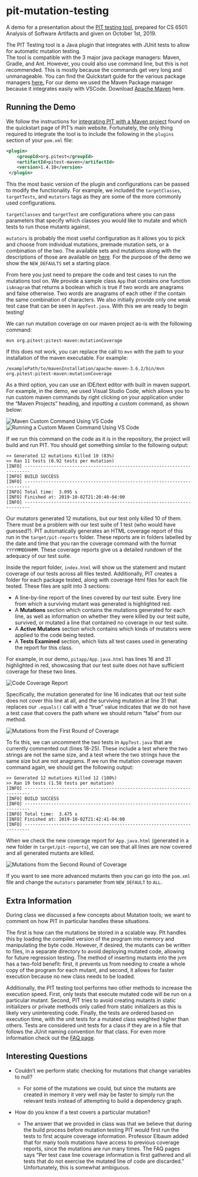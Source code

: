 # pit-mutation-testing

A demo for a presentation about the [PIT testing tool](https://pitest.org/), prepared for CS 6501: Analysis of Software Artifacts and given on October 1st, 2019.  

The PIT Testing tool is a Java plugin that integrates with JUnit tests to allow for automatic mutation testing.  
The tool is compatible with the 3 major java package managers: Maven, Gradle, and Ant. However, you could also use command line, but this is not recommended. This is mostly because the commands get very long and unmanageable. You can find the Quickstart guide for the various package managers [here.](https://pitest.org/quickstart/)
For our demo we used the Maven Package manager because it integrates easily with VSCode. Download [Apache Maven](https://maven.apache.org/) here.  

## Running the Demo

We follow the instructions for [integrating PIT with a  Maven project](https://pitest.org/quickstart/maven/) found on the quickstart page of PIT’s main website. Fortunately, the only thing required to integrate the tool is to include the following in the `plugins` section of your `pom.xml` file:
```xml
<plugin>
    <groupId>org.pitest</groupId>
    <artifactId>pitest-maven</artifactId>
    <version>1.4.10</version>
 </plugin>
```
This the most basic version of the plugin and configurations can be passed to modify the functionality. For example, we included the `targetClasses`, `targetTests`, and `mutators` tags as they are some of the more commonly used configurations.

`targetClasses` and `targetTest` are configurations where you can pass parameters that specify which classes you would like to mutate and which tests to run those mutants against.    

`mutators` is probably the most useful configuration as it allows you to pick and choose from  individual mutations, premade mutation sets, or a combination of the two. The available sets and mutations along with the descriptions of those are available on [here](https://pitest.org/quickstart/mutators/). For the purpose of the demo we show the `NEW_DEFAULTS` set a starting place.

From here you just need to prepare the code and test cases to run the mutations tool on. We provide a sample class `App` that contains one function `isAnagram` that returns a boolean which is true if two words are anagrams and false otherwise. Two words are anagrams of each other if the contain the same combination of characters. We also initially provide only one weak test case that can be seen in `AppTest.java`. With this we are ready to begin testing! 


We can run mutation coverage on our maven project as-is with the following command:

``mvn org.pitest:pitest-maven:mutationCoverage``  

If this does not work, you can replace the call to `mvn` with the path to your installation of the maven executable. For example:  

``/examplePath/to/mavenInstallation/apache-maven-3.6.2/bin/mvn org.pitest:pitest-maven:mutationCoverage``

As a third option, you can use an IDE/text editor with built in maven support. For example, in the demo, we used Visual Studio Code, which allows you to run custom maven commands by right clicking on your application under the “Maven Projects” heading, and inputting a custom command, as shown below:  

![Maven Custom Command Using VS Code](custom_maven_cmd_vscode.png)
![Running a Custom Maven Command Using VS Code](running_maven_command.png)

If we run this command on the code as it is in the repository, the project will build and run PIT. You should get something similar to the following output:

```
>> Generated 12 mutations Killed 10 (83%)
>> Ran 11 tests (0.92 tests per mutation)
[INFO] ------------------------------------------------------------------------
[INFO] BUILD SUCCESS
[INFO] ------------------------------------------------------------------------
[INFO] Total time:  3.095 s
[INFO] Finished at: 2019-10-02T21:20:40-04:00
[INFO] ------------------------------------------------------------------------
```
Our mutators generated 12 mutations, but our test only killed 10 of them. There must be a problem with our test suite of 1 test (who would have guessed?). PIT automatically generates an HTML coverage report of this run in the `target/pit-reports` folder. These reports are in folders labelled by the date and time that you ran the coverage command with the format `YYYYMMDDHHMM`. These coverage reports give us a detailed rundown of the adequacy of our test suite.

Inside the report folder, `index.html` will show us the statement and mutant coverage of our tests across all files tested. Additionally, PIT creates a folder for each package tested, along with coverage html files for each file tested. These files are split into 3 sections:
* A line-by-line report of the lines covered by our test suite. Every line from which a surviving mutant was generated is highlighted red.
* A **Mutations** section which contains the mutations generated for each line, as well as information on whether they were killed by our test suite, survived, or mutated a line that contained no coverage in our test suite.
* A **Active Mutators** section which contains which kinds of mutators were applied to the code being tested.
* A **Tests Examined** section, which lists all test cases used in generating the report for this class.

For example, in our demo, `pitapp/App.java.html` has lines 16 and 31 highlighted in red, showcasing that our test suite does not have sufficient coverage for these two lines.

![Code Coverage Report](coverage_output_code.png)

Specifically, the mutation generated for line 16 indicates that our test suite does not cover this line at all, and the surviving mutation at line 31 that replaces our `.equals()` call with a “true” value indicates that we do not have a test case that covers the path where we should return “false” from our method.

![Mutations from the First Round of Coverage](coverage_output_mutations.png)

To fix this, we can uncomment the two tests in `AppTest.java` that are currently commented out (lines 18-25). These include a test where the two strings are not the same size, and a test where the two strings have the same size but are not anagrams. If we run the mutation coverage maven command again, we should get the following output:

```
>> Generated 12 mutations Killed 12 (100%)
>> Ran 19 tests (1.58 tests per mutation)
[INFO] ------------------------------------------------------------------------
[INFO] BUILD SUCCESS
[INFO] ------------------------------------------------------------------------
[INFO] Total time:  3.475 s
[INFO] Finished at: 2019-10-02T21:42:41-04:00
[INFO] ------------------------------------------------------------------------
```

When we check the new coverage report for `App.java.html` (generated in a new folder in `target/pit-reports`), we can see that all lines are now covered and all generated mutants are killed.

![Mutations from the Second Round of Coverage](coverage_output_mutations2.png)

If you want to see more advanced mutants then you can go into the `pom.xml` file and change the `mutators` parameter from `NEW_DEFAULT` to `ALL`. 

## Extra Information

During class we discussed a few concepts about Mutation tools; we want to comment on how PIT in particular handles these situations.  

The first is how can the mutations be stored in a scalable way. PIt handles this by loading the compiled version of the program into memory and manipulating the byte code. However, if desired, the mutants can be written to files, in a separate directory to avoid deploying mutated code, allowing for future regression testing. The method of inserting mutants into the jvm has a two-fold benefit: first, it prevents us from needing to create a whole copy of the program for each mutant, and second, it allows for faster execution because no new class needs to be loaded.   

Additionally, the PIT testing tool performs two other methods to increase the execution speed. First, only tests that execute mutated code will be run on a particular mutant. Second, PIT tries to avoid creating mutants in static initializers or private methods only called from static initializers as this is likely very uninteresting code. Finally, the tests are ordered based on execution time, with the unit tests for a mutated class weighted higher than others. Tests are considered unit tests for a class if they are in a file that follows the JUnit naming convention for that class. For even more information check out the [FAQ page](https://pitest.org/faq/). 
 
## Interesting Questions 
* Couldn’t we perform static checking for mutations that change variables to null?
    * For some of the mutations we could, but since the mutants are created in memory it very well may be faster to simply run the relevant tests instead of attempting to build a dependency graph.  

* How do you know if a test covers a particular mutation?
    * The answer that we provided in class was that we believe that during the build process before mutation testing PIT would first run the tests to first acquire coverage information. Professor Elbaum added that for many tools mutations have access to previous coverage reports, since the mutations are run many times. The FAQ pages says “Per test case line coverage information is first gathered and all tests that do not exercise the mutated line of code are discarded.” Unfortunately, this is somewhat ambiguous. 

